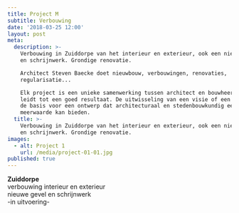 ```yaml
---
title: Project M
subtitle: Verbouwing
date: '2018-03-25 12:00'
layout: post
meta:
  description: >-
    Verbouwing in Zuiddorpe van het interieur en exterieur, ook een nieuwe gevel
    en schrijnwerk. Grondige renovatie.

    Architect Steven Baecke doet nieuwbouw, verbouwingen, renovaties,
    regularisatie...

    Elk project is een unieke samenwerking tussen architect en bouwheer, dat
    leidt tot een goed resultaat. De uitwisseling van een visie of een idee is
    de basis voor een ontwerp dat architecturaal en stedenbouwkundig een
    meerwaarde kan bieden. 
  title: >-
    Verbouwing in Zuiddorpe van het interieur en exterieur, ook een nieuwe gevel
    en schrijnwerk. Grondige renovatie.
images:
  - alt: Project 1
    url: /media/project-01-01.jpg
published: true
---
```

**Zuiddorpe**\
verbouwing interieur en exterieur\
nieuwe gevel en schrijnwerk\
-in uitvoering-
